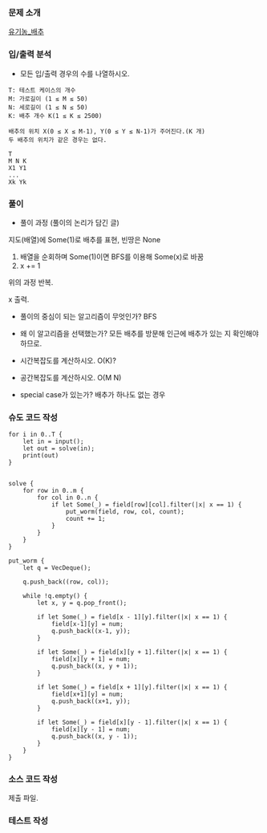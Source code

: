 ### 문제 소개
[유기농_배추](https://www.acmicpc.net/problem/1012)

### 입/출력 분석
- 모든 입/출력 경우의 수를 나열하시오.
```
T: 테스트 케이스의 개수
M: 가로길이 (1 ≤ M ≤ 50)
N: 세로길이 (1 ≤ N ≤ 50)
K: 배추 개수 K(1 ≤ K ≤ 2500)

배추의 위치 X(0 ≤ X ≤ M-1), Y(0 ≤ Y ≤ N-1)가 주어진다.(K 개)
두 배추의 위치가 같은 경우는 없다.

T
M N K
X1 Y1
...
Xk Yk

```

### 풀이
- 풀이 과정 (풀이의 논리가 담긴 글)

지도(배열)에 Some(1)로 배추를 표현, 빈땅은 None

1. 배열을 순회하며 Some(1)이면 BFS를 이용해 Some(x)로 바꿈
2. x += 1

위의 과정 반복.

x 출력.

- 풀이의 중심이 되는 알고리즘이 무엇인가?
BFS

- 왜 이 알고리즘을 선택했는가? 모든 배추를 방문해 인근에 배추가 있는 지 확인해야하므로.

- 시간복잡도를 계산하시오. O(K)?

- 공간복잡도를 계산하시오. O(M N)

- special case가 있는가?
배추가 하나도 없는 경우

### 슈도 코드 작성
```
for i in 0..T {
	let in = input();
	let out = solve(in);
	print(out)
}


solve {
	for row in 0..m {
		for col in 0..n {
			if let Some(_) = field[row][col].filter(|x| x == 1) {
				put_worm(field, row, col, count);
				count += 1;
			}
		}
	}
}

put_worm {
	let q = VecDeque();

	q.push_back((row, col));

	while !q.empty() {
		let x, y = q.pop_front();

		if let Some(_) = field[x - 1][y].filter(|x| x == 1) {
			field[x-1][y] = num;
			q.push_back((x-1, y));
		}

		if let Some(_) = field[x][y + 1].filter(|x| x == 1) {
			field[x][y + 1] = num;
			q.push_back((x, y + 1));
		}

		if let Some(_) = field[x + 1][y].filter(|x| x == 1) {
			field[x+1][y] = num;
			q.push_back((x+1, y));
		}

		if let Some(_) = field[x][y - 1].filter(|x| x == 1) {
			field[x][y - 1] = num;
			q.push_back((x, y - 1));
		}
	}
}

```

### 소스 코드 작성
제출 파일.

### 테스트 작성
